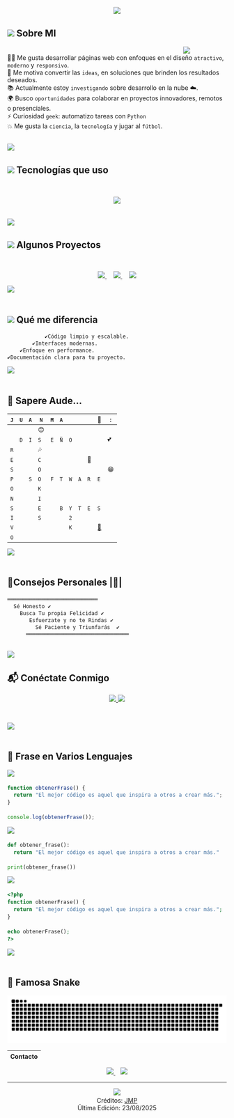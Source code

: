 <p align="center">
  <a href="#"><img src="https://readme-typing-svg.herokuapp.com?font=Time+New+Roman&color=cyan&size=25&center=true&vCenter=true&width=600&height=100&lines=Bienvenidos!+Soy+Juan+Manuel..&hearts;+;Desarrollador-Web+Full-Stack;...(❁´◡`❁)""></a>
</p>

## <img src="https://github.com/7oSkaaa/7oSkaaa/blob/main/Images/about_me.gif" width="50px">&nbsp;Sobre MI
<picture> <img align="right" src="https://github.com/7oSkaaa/7oSkaaa/blob/main/Images/Right_Side.gif?raw=true" width = 100px></picture>
   <br>
  👨‍💻 Me gusta desarrollar páginas web con enfoques en el diseño `atractivo`, `moderno` y `responsivo`.<br>
  🎯 Me motiva convertir las `ideas`, en soluciones que brinden los resultados deseados.<br>
  📚 Actualmente estoy `investigando` sobre desarrollo en la nube ☁️.<br>
  🌍 Busco `oportunidades` para colaborar en proyectos innovadores, remotos o presenciales.<br>
  ⚡ Curiosidad `geek`: automatizo tareas con `Python`<br>
  💥 Me gusta la `ciencia`, la `tecnología` y jugar al `fútbol`.
  <br><br>
  
<img src="https://user-images.githubusercontent.com/73097560/115834477-dbab4500-a447-11eb-908a-139a6edaec5c.gif"><br>


## <img src="https://media2.giphy.com/media/QssGEmpkyEOhBCb7e1/giphy.gif?cid=ecf05e47a0n3gi1bfqntqmob8g9aid1oyj2wr3ds3mg700bl&rid=giphy.gif" width="50px">&nbsp;Tecnologías que uso
 <br>
<p align="center">
  <img src="https://skillicons.dev/icons?i=html,css,js,php,laravel,mysql,java,python,bootstrap,git,github,vscode,visual" />
</p>
<br>
<img src="https://user-images.githubusercontent.com/73097560/115834477-dbab4500-a447-11eb-908a-139a6edaec5c.gif">

## <img src="https://github.com/7oSkaaa/7oSkaaa/blob/main/Images/IDEs.gif?" width="50px">&nbsp;Algunos Proyectos
<br>

 <p align="center">
  <a href="https://github.com/Juan-Manuel-JMP/JavaScript-Creador_de_tareas">
    <img src="https://github-readme-stats.vercel.app/api/pin/?username=Juan-Manuel-JMP&repo=JavaScript-Creador_de_tareas&theme=radical&hide_border=true&layout=compact" />
  </a>
  &nbsp;&nbsp;&nbsp;
  <a href="https://github.com/Juan-Manuel-JMP/JavaScript-Ahorcado">
    <img src="https://github-readme-stats.vercel.app/api/pin/?username=Juan-Manuel-JMP&repo=JavaScript-Ahorcado&theme=radical&hide_border=true&layout=compact" />
  </a>
   &nbsp;&nbsp;&nbsp;
  <a href="https://github.com/Juan-Manuel-JMP/Python-PacMan">
    <img src="https://github-readme-stats.vercel.app/api/pin/?username=Juan-Manuel-JMP&repo=Python-PacMan&theme=radical&hide_border=true&layout=compact" />
  </a>
</p>


<img src="https://user-images.githubusercontent.com/73097560/115834477-dbab4500-a447-11eb-908a-139a6edaec5c.gif"><br><br>

## <img src="https://media.giphy.com/media/ObNTw8Uzwy6KQ/giphy.gif" width="30px">&nbsp;Qué me diferencia

				✔️Código limpio y escalable.  
			✔️Interfaces modernas.  
		✔️Enfoque en performance.  
	✔️Documentación clara para tu proyecto.


<img src="https://user-images.githubusercontent.com/73097560/115834477-dbab4500-a447-11eb-908a-139a6edaec5c.gif"><br><br>

## 🔎 Sapere Aude...
|`J`|`U`|`A`|`N`|`M`|`A`|   |   |  |💚|:|
| - | - | - | - | - | - | - | - | - | - | - |
| | | | 😊 | | | | | | |   | 
| |`D`|`I`|`S`|`E`|`Ñ`|`O`| | | |💕|
|`R`| | |🎶| | | | |  | |  |
|`E`| | |`C`|  |   |   | |🦁| |   |
|`S`| | |`O`| | | | |   | |😁 |
|`P`| |`S`|`O`|`F`|`T`|`W`|`A`|`R`|`E`|  |
|`O`| | |`K`| | | | |   | | |
|`N`| | |`I`| | | | | | | |
|`S`|   |   |`E`|   |`B`|`Y`|`T`|`E`|`S`| |
|`I`| | |`S`| | |`2`| | | | |
|`V`| | | | | |`K`| | |[📸](https://github.com/Juan-Manuel-JMP/)| |
|`O`| | | | | | | | | | |


<img src="https://user-images.githubusercontent.com/73097560/115834477-dbab4500-a447-11eb-908a-139a6edaec5c.gif"><br><br>

## 🎯Consejos Personales |💚|

    ═════════════════════════════
	  Sé Honesto ✔️
		Busca Tu propia Felicidad ✔️
		   Esfuerzate y no te Rindas ✔️
			 Sé Paciente y Triunfarás  ✔️
	      ═════════════════════════════════
<br>
<img src="https://user-images.githubusercontent.com/73097560/115834477-dbab4500-a447-11eb-908a-139a6edaec5c.gif">
<br>

## 📬 Conéctate Conmigo

<p align="center">
  <a href="mailto:jm.juanma.777@gmail.com">
    <img src="https://img.shields.io/badge/Juan%20Manuel-Email-red?style=for-the-badge&logo=gmail">
  </a>
  
  <a href="https://github.com/Juan-Manuel-JMP">
    <img src="https://img.shields.io/badge/Juan%20Manuel-Portfolio-success?style=for-the-badge&logo=github">
  </a>
</p>
</div>

<br>

<img src="https://user-images.githubusercontent.com/73097560/115834477-dbab4500-a447-11eb-908a-139a6edaec5c.gif"><br><br>

## 📑 Frase en Varios Lenguajes
<img src="https://skillicons.dev/icons?i=js" /> 
   
 ```js
function obtenerFrase() {
   return "El mejor código es aquel que inspira a otros a crear más.";
}

console.log(obtenerFrase());
```

<img src="https://skillicons.dev/icons?i=python" /> 

```python
def obtener_frase():
  return "El mejor código es aquel que inspira a otros a crear más."

print(obtener_frase())
```
<img src="https://skillicons.dev/icons?i=php" /> 

```php
<?php
function obtenerFrase() {
  return "El mejor código es aquel que inspira a otros a crear más.";
}

echo obtenerFrase();
?>
```

<img src="https://user-images.githubusercontent.com/73097560/115834477-dbab4500-a447-11eb-908a-139a6edaec5c.gif"><br><br>

## 🐍 Famosa Snake

<p align = "center">
	<img src = "https://github.com/7oSkaaa/7oSkaaa/blob/output/github-contribution-grid-snake.svg?" alt = "Snake Game"/>
</p>

<div align="Center">

| Contacto |
|----------|

<a href="mailto:jm.juanma.777@gmail.com">
  <img src="https://skillicons.dev/icons?i=gmail" width="32"/>
</a>
&nbsp;&nbsp;
<a href="https://wa.me/" target="_blank">
  <img src="https://img.icons8.com/color/48/000000/whatsapp--v1.png" width="32"/>
</a>


------

<!-- Footer animado -->

<p align="center">
  <img src="https://capsule-render.vercel.app/api?type=waving&color=0d47a1,42a5f5&height=120&section=footer"/>  
  <br>
  Créditos: <a href="https://github.com/Juan-Manuel-JMP/">JMP</a>  
  <br>
  Última Edición: 23/08/2025
</p>
</div>
